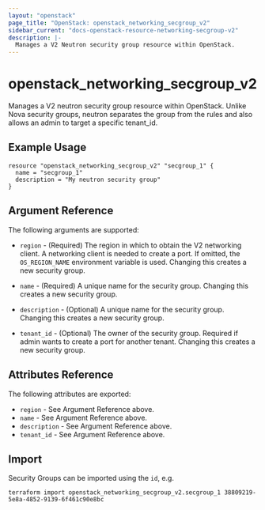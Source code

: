 ```yaml
---
layout: "openstack"
page_title: "OpenStack: openstack_networking_secgroup_v2"
sidebar_current: "docs-openstack-resource-networking-secgroup-v2"
description: |-
  Manages a V2 Neutron security group resource within OpenStack.
---
```


# openstack\_networking\_secgroup_v2

Manages a V2 neutron security group resource within OpenStack.
Unlike Nova security groups, neutron separates the group from the rules
and also allows an admin to target a specific tenant_id.

## Example Usage

```
resource "openstack_networking_secgroup_v2" "secgroup_1" {
  name = "secgroup_1"
  description = "My neutron security group"
}
```

## Argument Reference

The following arguments are supported:

* `region` - (Required) The region in which to obtain the V2 networking client.
    A networking client is needed to create a port. If omitted, the
    `OS_REGION_NAME` environment variable is used. Changing this creates a new
    security group.

* `name` - (Required) A unique name for the security group. Changing this
    creates a new security group.

* `description` - (Optional) A unique name for the security group. Changing this
    creates a new security group.

* `tenant_id` - (Optional) The owner of the security group. Required if admin
    wants to create a port for another tenant. Changing this creates a new
    security group.

## Attributes Reference

The following attributes are exported:

* `region` - See Argument Reference above.
* `name` - See Argument Reference above.
* `description` - See Argument Reference above.
* `tenant_id` - See Argument Reference above.

## Import

Security Groups can be imported using the `id`, e.g.

```
terraform import openstack_networking_secgroup_v2.secgroup_1 38809219-5e8a-4852-9139-6f461c90e8bc
```
